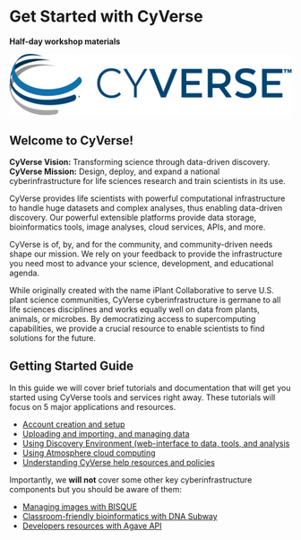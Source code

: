 # Get Started with CyVerse
**Half-day workshop materials**


![](img/cyverse_rgb.jpg) 

## Welcome to CyVerse!

**CyVerse Vision:** Transforming science through data-driven discovery.<br>
**CyVerse Mission:** Design, deploy, and expand a national cyberinfrastructure for life sciences research and train scientists in its use.<br>

CyVerse provides life scientists with powerful computational infrastructure to handle huge datasets and complex analyses, thus enabling data-driven discovery. Our powerful extensible platforms provide data storage, bioinformatics tools, image analyses, cloud services, APIs, and more.

CyVerse is of, by, and for the community, and community-driven needs shape our mission. We rely on your feedback to provide the infrastructure you need most to advance your science, development, and educational agenda.

While originally created with the name iPlant Collaborative to serve U.S. plant science communities, CyVerse cyberinfrastructure is germane to all life sciences disciplines and works equally well on data from plants, animals, or microbes. By democratizing access to supercomputing capabilities, we provide a crucial resource to enable scientists to find solutions for the future.

## Getting Started Guide

In this guide we will cover brief tutorials and documentation that will get you started using CyVerse tools and services right away. These tutorials will focus on 5 major applications and resources. 

* [Account creation and setup](./cyverse_account_creation.md)
* [Uploading and importing, and managing data]()
* [Using Discovery Environment (web-interface to data, tools, and analysis]()
* [Using Atmosphere cloud computing]()
* [Understanding CyVerse help resources and policies]()

Importantly, we **will not** cover some other key cyberinfrastructure components but you should be aware of them:

* [Managing images with BISQUE]()
* [Classroom-friendly bioinformatics with DNA Subway]()
* [Developers resources with Agave API]()




